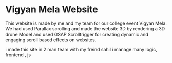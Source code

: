 # Vigyan Mela Website
 This website is made by me and my team for our college event Vigyan Mela. We had used Parallax scrolling and made the website 3D by rendering a 3D drone Model and used GSAP Scrolltrigger for creating dynamic and engaging scroll based effects on websites.

i made this site in 2 man team with my freind sahil
i manage many logic, frontend , js